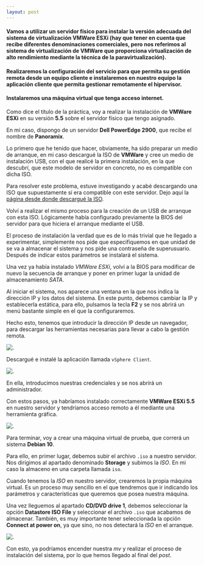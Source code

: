 ```yaml
---
layout: post
---
```


#### Vamos a utilizar un servidor físico para instalar la versión adecuada del sistema de virtualización VMWare ESXi (hay que tener en cuenta que recibe diferentes denominaciones comerciales, pero nos referimos al sistema de virtualización de VMWare que proporciona virtualización de alto rendimiento mediante la técnica de la paravirtualización).

#### Realizaremos la configuración del servicio para que permita su gestión remota desde un equipo cliente e instalaremos en nuestro equipo la aplicación cliente que permita gestionar remotamente el hipervisor.

#### Instalaremos una máquina virtual que tenga acceso internet.

Como dice el título de la práctica, voy a realizar la instalación de **VMWare ESXi** en su versión **5.5** sobre el servidor físico que tengo asignado.

En mi caso, dispongo de un servidor **Dell PowerEdge 2900**, que recibe el nombre de **Panoramix**.

Lo primero que he tenido que hacer, obviamente, ha sido preparar un medio de arranque, en mi caso descargué la ISO de **VMWare** y cree un medio de instalación USB, con el que realicé la primera instalación, en la que descubrí, que este modelo de servidor en concreto, no es compatible con dicha ISO.

Para resolver este problema, estuve investigando y acabé descargando una ISO que supuestamente sí era compatible con este servidor. Dejo aquí la [página desde donde descargué la ISO](https://www.dell.com/support/home/es-es/drivers/driversdetails?driverid=20vnp).

Volví a realizar el mismo proceso para la creación de un USB de arranque con esta ISO. Lógicamente había configurado previamente la BIOS del servidor para que hiciera el arranque mediante el USB.

El proceso de instalación la verdad que es de lo más trivial que he llegado a experimentar, simplemente nos pide que especifiquemos en que unidad de se va a almacenar el sistema y nos pide una contraseña de superusuario. Después de indicar estos parámetros se instalará el sistema.

Una vez ya había instalado *VMWare ESXi*, volví a la BIOS para modificar de nuevo la secuencia de arranque y poner en primer lugar la unidad de almacenamiento *SATA*.

Al iniciar el sistema, nos aparece una ventana en la que nos indica la dirección IP y los datos del sistema. En este punto, debemos cambiar la IP y establecerla estática, para ello, pulsamos la tecla **F2** y se nos abrirá un menú bastante simple en el que la configuraremos.

Hecho esto, tenemos que introducir la dirección IP desde un navegador, para descargar las herramientas necesarias para llevar a cabo la gestión remota.

![.](images/hlc_instalacion_y_configuracion_basica_de_VMWare_ESXi/vmwareweb.png)

Descargué e instalé la aplicación llamada `vSphere Client`.

![.](images/hlc_instalacion_y_configuracion_basica_de_VMWare_ESXi/vSphereClient.png)

En ella, introducimos nuestras credenciales y se nos abrirá un administrador.

Con estos pasos, ya habríamos instalado correctamente **VMWare ESXi 5.5** en nuestro servidor y tendríamos acceso remoto a él mediante una herramienta gráfica.

![.](images/hlc_instalacion_y_configuracion_basica_de_VMWare_ESXi/vmwareadmin.png)

Para terminar, voy a crear una máquina virtual de prueba, que correrá un sistema **Debian 10**.

Para ello, en primer lugar, debemos subir el archivo `.iso` a nuestro servidor. Nos dirigimos al apartado denominado **Storage** y subimos la *ISO*. En mi caso la almaceno en una carpeta llamada `iso`.

Cuando tenemos la *ISO* en nuestro servidor, crearemos la propia máquina virtual. Es un proceso muy sencillo en el que tendremos que ir indicando los parámetros y características que queremos que posea nuestra máquina.

Una vez lleguemos al apartado **CD/DVD drive 1**, debemos seleccionar la opción **Datastore ISO File** y seleccionar el archivo `.iso` que acabamos de almacenar. También, es muy importante tener seleccionada la opción **Connect at power on**, ya que sino, no nos detectará la *ISO* en el arranque.

![.](images/hlc_instalacion_y_configuracion_basica_de_VMWare_ESXi/vmwareseleccionariso.png)

Con esto, ya podríamos encender nuestra *mv* y realizar el proceso de instalación del sistema, por lo que hemos llegado al final del *post*.
